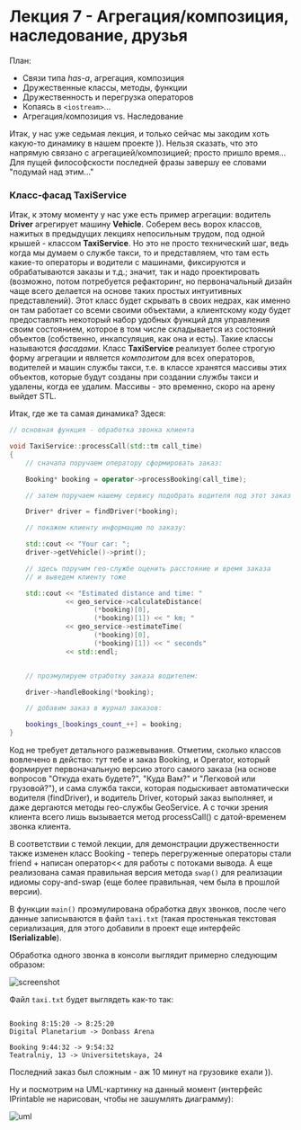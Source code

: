 # Лекция 7 - Агрегация/композиция, наследование, друзья

План:

* Связи типа *has-a*, агрегация, композиция
* Дружественные классы, методы, функции
* Дружественность и перегрузка операторов
* Копаясь в ```<iostream>```...
* Агрегация/композиция vs. Наследование


Итак, у нас уже седьмая лекция, и только сейчас мы закодим хоть какую-то динамику в нашем проекте )). Нельзя сказать, что это напрямую связано с агрегацией/композицией; просто пришло время... Для пущей философскости последней фразы завершу ее словами "подумай над этим..."

### Класс-фасад TaxiService

Итак, к этому моменту у нас уже есть пример агрегации: водитель **Driver** агрегирует машину **Vehicle**. Соберем весь ворох классов, нажитых в предыдущих лекциях непосильным трудом, под одной крышей - классом **TaxiService**. Но это не просто технический шаг, ведь когда мы думаем о службе такси, то и представляем, что там есть какие-то операторы и водители с машинами, фиксируются и обрабатываются заказы и т.д.; значит, так и надо проектировать (возможно, потом потребуется рефакторинг, но первоначальный дизайн чаще всего делается на основе таких простых интуитивных представлений). Этот класс будет скрывать в своих недрах, как именно он там работает со всеми своими объектами, а клиентскому коду будет предоставлять некоторый набор удобных функций для управления своим состоянием, которое в том числе складывается из состояний объектов (собственно, инкапсуляция, как она и есть). Такие классы называются *фасадами*. Класс **TaxiService** реализует более строгую форму агрегации и является *композитом* для всех операторов, водителей и машин службы такси, т.е. в классе хранятся массивы этих объектов, которые будут созданы при создании службы такси и удалены, когда ее удалим. Массивы - это временно, скоро на арену выйдет STL.

Итак, где же та самая динамика? Здеся:

```C++
// основная функция - обработка звонка клиента

void TaxiService::processCall(std::tm call_time)
{
    // сначала поручаем оператору сформировать заказ:

    Booking* booking = operator->processBooking(call_time);

    // затем поручаем нашему сервису подобрать водителя под этот заказ

    Driver* driver = findDriver(*booking);

    // покажем клиенту информацию по заказу:

    std::cout << "Your car: ";
    driver->getVehicle()->print();

    // здесь поручим гео-службе оценить расстояние и время заказа
    // и выведем клиенту тоже

    std::cout << "Estimated distance and time: "
              << geo_service->calculateDistance(
                     (*booking)[0],
                     (*booking)[1]) << " km; "
              << geo_service->estimateTime(
                     (*booking)[0],
                     (*booking)[1]) << " seconds"
              << std::endl;


    // проэмулируем отработку заказа водителем:

    driver->handleBooking(*booking);

    // добавим заказ в журнал заказов:

    bookings_[bookings_count_++] = booking;
}
```

Код не требует детального разжевывания. Отметим, сколько классов вовлечено в действо: тут тебе и заказ Booking, и Operator, который формирует первоначальную версию этого самого заказа (на основе вопросов "Откуда ехать будете?", "Куда Вам?" и "Легковой или грузовой?"), и сама служба такси, которая подыскивает автоматически водителя (findDriver), и водитель Driver, который заказ выполняет, и даже дергаются методы гео-службы GeoService. А с точки зрения клиента всего лишь вызывается метод processCall() с датой-временем звонка клиента.

В соответствии с темой лекции, для демонстрации дружественности также изменен класс Booking - теперь перегруженные операторы стали friend + написан оператор<< для работы с потоками вывода. А еще реализована самая правильная версия метода ```swap()``` для реализации идиомы copy-and-swap (еще более правильная, чем была в прошлой версии).

В функции ```main()``` проэмулирована обработка двух звонков, после чего данные записываются в файл ```taxi.txt``` (такая простенькая текстовая сериализация, для этого добавили в проект еще интерфейс **ISerializable**).

Обработка одного звонка в консоли выглядит примерно следующим образом:

![screenshot](https://github.com/ar1st0crat/CppCourse/blob/master/Lectures/Lec07%20-%20Composition%20over%20Inheritance%20and%20Friends/screen.png)


Файл ```taxi.txt``` будет выглядеть как-то так:

```

Booking 8:15:20 -> 8:25:20
Digital Planetarium -> Donbass Arena

Booking 9:44:32 -> 9:54:32
Teatralniy, 13 -> Universitetskaya, 24

```

Последний заказ был сложным - аж 10 минут на грузовике ехали )).

Ну и посмотрим на UML-картинку на данный момент (интерфейс IPrintable не нарисован, чтобы не зашумлять диаграмму):

![uml](https://github.com/ar1st0crat/CppCourse/blob/master/Lectures/Lec07%20-%20Composition%20over%20Inheritance%20and%20Friends/uml.png)
